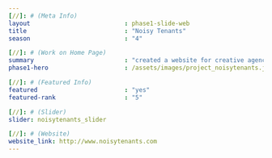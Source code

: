 ```yaml
---
[//]: # (Meta Info)
layout                          : phase1-slide-web
title 					        : "Noisy Tenants"
season				            : "4"

[//]: # (Work on Home Page)
summary                         : "created a website for creative agency that creates local + communal micro-businesses"
phase1-hero                     : /assets/images/project_noisytenants.jpg

[//]: # (Featured Info)
featured 						: "yes"
featured-rank 					: "5"

[//]: # (Slider)
slider: noisytenants_slider

[//]: # (Website)
website_link: http://www.noisytenants.com
---
```

